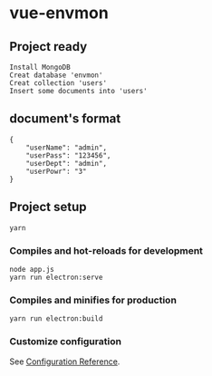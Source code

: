 # vue-envmon

## Project ready
```
Install MongoDB
Creat database 'envmon'
Creat collection 'users'
Insert some documents into 'users'
```
## document's format
```
{
    "userName": "admin",
    "userPass": "123456",
    "userDept": "admin",
    "userPowr": "3"
}
```

## Project setup
```
yarn
```

### Compiles and hot-reloads for development
```
node app.js
yarn run electron:serve
```

### Compiles and minifies for production
```
yarn run electron:build
```

### Customize configuration
See [Configuration Reference](https://cli.vuejs.org/config/).
